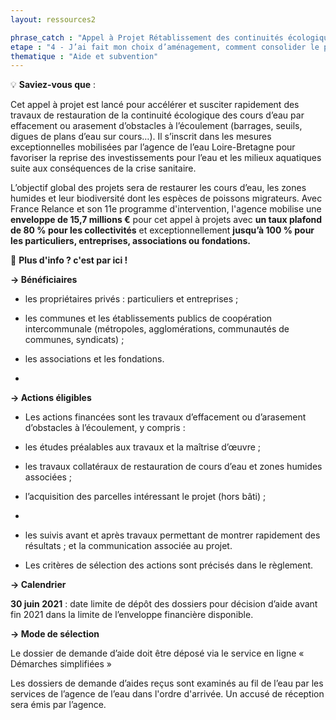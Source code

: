 ```yaml
---
layout: ressources2

phrase_catch : "Appel à Projet Rétablissement des continuités écologique de l'Agence de l'eau Loire-Bretagne"
etape : "4 - J’ai fait mon choix d’aménagement, comment consolider le projet avant d’attaquer les travaux ?"
thematique : "Aide et subvention"
---
```

💡 **Saviez-vous que** :  
  
Cet appel à projet est lancé pour accélérer et susciter rapidement des travaux de restauration de la continuité écologique des cours d’eau par effacement ou arasement d’obstacles à l’écoulement (barrages, seuils, digues de plans d’eau sur cours…).
Il s’inscrit dans les mesures exceptionnelles mobilisées par l’agence de l’eau Loire-Bretagne pour favoriser la reprise des investissements pour l’eau et les milieux aquatiques suite aux conséquences de la crise sanitaire.

L’objectif global des projets sera de restaurer les cours d’eau, les zones humides et leur biodiversité dont les espèces de poissons migrateurs.
Avec France Relance et son 11e programme d'intervention, l'agence mobilise une **enveloppe de 15,7 millions €** pour cet appel à projets avec **un taux plafond de 80 % pour les collectivités** et exceptionnellement **jusqu’à 100 % pour les particuliers, entreprises, associations ou fondations.**

🚀 **Plus d'info ? c'est par ici !** 

**→ Bénéficiaires**

- les propriétaires privés : particuliers et entreprises ;  

- les communes et les établissements publics de coopération intercommunale (métropoles, agglomérations, communautés de communes, syndicats) ;

- les associations et les fondations.
- 
**→ Actions éligibles**

- Les actions financées sont les travaux d’effacement ou d’arasement d’obstacles à l’écoulement, y compris :

- les études préalables aux travaux et la maîtrise d’œuvre ;

- les travaux collatéraux de restauration de cours d’eau et zones humides associées ;

- l’acquisition des parcelles intéressant le projet (hors bâti) ;
- 
- les suivis avant et après travaux permettant de montrer rapidement des résultats ;
et la communication associée au projet.

- Les critères de sélection des actions sont précisés dans le règlement.

**→ Calendrier**

**30 juin 2021** : date limite de dépôt des dossiers pour décision d’aide avant fin 2021 dans la limite de l’enveloppe financière disponible.

**→ Mode de sélection**

Le dossier de demande d’aide doit être déposé via le service en ligne « Démarches simplifiées »

Les dossiers de demande d’aides reçus sont examinés au fil de l’eau par les services de l’agence de l’eau dans l'ordre d'arrivée. Un accusé de réception sera émis par l’agence.
